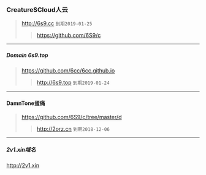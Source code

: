 ### CreatureSCloud人云
>http://6s9.cc
`到期2019-01-25`
>>https://github.com/6S9/c
- - -
##### Domain 6s9.top
>https://github.com/6cc/6cc.github.io
>>http://6s9.top
`到期2019-01-24`
- - -
#### DamnTone蛋痛
>https://github.com/6S9/c/tree/master/d
>>http://2orz.cn
`到期2018-12-06`
- - -
##### 2v1.xin域名
http://2v1.xin
